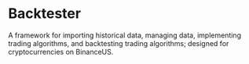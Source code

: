# Backtester
A framework for importing historical data, managing data, implementing trading algorithms, and backtesting trading algorithms; designed for cryptocurrencies on BinanceUS.
